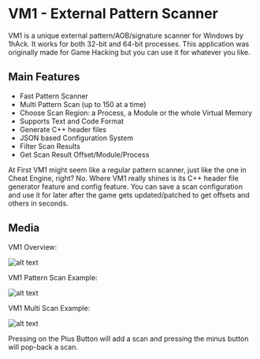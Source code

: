 # VM1 - External Pattern Scanner
VM1 is a unique external pattern/AOB/signature scanner for Windows by 1hAck. It works for both 32-bit and 64-bit processes. This application was originally made for Game Hacking but you can use it for whatever you like.

## Main Features
- Fast Pattern Scanner
- Multi Pattern Scan (up to 150 at a time)
- Choose Scan Region: a Process, a Module or the whole Virtual Memory
- Supports Text and Code Format
- Generate C++ header files
- JSON based Configuration System
- Filter Scan Results
- Get Scan Result Offset/Module/Process

At First VM1 might seem like a regular pattern scanner, just like the one in Cheat Engine, right? No. Where VM1 really shines is its C++ header file generator feature and config feature. You can save a scan configuration and use it for later after the game gets updated/patched to get offsets and others in seconds.

## Media
VM1 Overview:

![alt text](https://github.com/1hAck-0/VM1---Pattern-Scanner/blob/main/VM1%20Patter%20Scan.png?raw=true)

VM1 Pattern Scan Example:

![alt text](https://github.com/1hAck-0/VM1---Pattern-Scanner/blob/main/VM1%20Pattern%20Scan%20Example.png?raw=true)

VM1 Multi Scan Example:

![alt text](https://github.com/1hAck-0/VM1---Pattern-Scanner/blob/main/VM1%20Multi%20Scan%20Example.png?raw=true)

Pressing on the Plus Button will add a scan and pressing the minus button will pop-back a scan.
